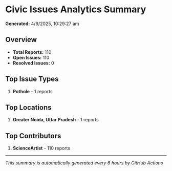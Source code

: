 #  Civic Issues Analytics Summary

**Generated:** 4/9/2025, 10:29:27 am

##  Overview
- **Total Reports:** 110
- **Open Issues:** 110
- **Resolved Issues:** 0

##  Top Issue Types
1. **Pothole** - 1 reports

##  Top Locations
1. **Greater Noida, Uttar Pradesh** - 1 reports

##  Top Contributors
1. **ScienceArtist** - 110 reports

---
*This summary is automatically generated every 6 hours by GitHub Actions*
